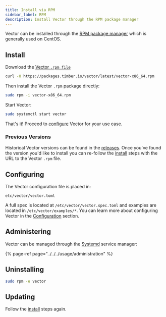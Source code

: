 ```yaml
---
title: Install via RPM
sidebar_label: RPM
description: Install Vector through the RPM package manager
---
```


Vector can be installed through the [RPM package manager][urls.rpm] which is
generally used on CentOS.

## Install

Download the [Vector `.rpm file`][urls.vector_downloads.latest/vector-x86_64.rpm]

```bash
curl -O https://packages.timber.io/vector/latest/vector-x86_64.rpm
```

Then install the Vector `.rpm` package directly:

```bash
sudo rpm -i vector-x86_64.rpm
```

Start Vector:

```bash
sudo systemctl start vector
```

That's it! Proceed to [configure](#configuring) Vector for your use case.

### Previous Versions

Historical Vector versions can be found in the [releases][urls.vector_releases].
Once you've found the version you'd like to install you can re-follow the
[install](#install) steps with the URL to the Vector `.rpm` file.

## Configuring

The Vector configuration file is placed in:

```
etc/vector/vector.toml
```

A full spec is located at `/etc/vector/vector.spec.toml` and examples are
located in `/etc/vector/examples/*`. You can learn more about configuring
Vector in the [Configuration][docs.configuration] section.

## Administering

Vector can be managed through the [Systemd][urls.systemd] service manager:

{% page-ref page="../../../usage/administration" %}

## Uninstalling

```bash
sudo rpm -e vector
```

## Updating

Follow the [install](#install) steps again.


[docs.configuration]: ../../../setup/configuration
[urls.rpm]: https://rpm.org/
[urls.systemd]: https://www.freedesktop.org/wiki/Software/systemd/
[urls.vector_downloads.latest/vector-x86_64.rpm]: https://packages.timber.io/vector/latest/vector-x86_64.rpm
[urls.vector_releases]: https://github.com/timberio/vector/releases
